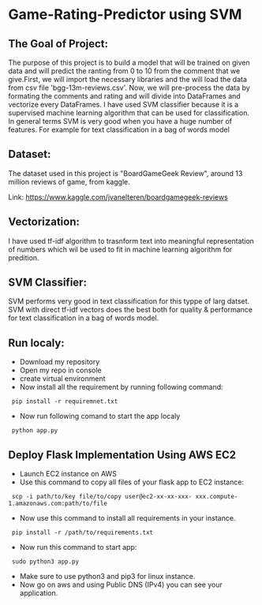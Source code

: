 # Game-Rating-Predictor using SVM

## The Goal of Project:
 The purpose of this project is to build a model that will be trained on given data and will predict the ranting from 0 to 10 from the comment that we give.First, we will import the necessary libraries and the will load the data from csv file 'bgg-13m-reviews.csv'. Now, we will pre-process the data by formating the comments and rating and will divide into DataFrames and vectorize every DataFrames. I have used SVM classifier because it is a supervised machine learning algorithm that can be used for classification. In general terms SVM is very good when you have a huge number of features. For example for text classification in a bag of words model

## Dataset:
The dataset used in this project is "BoardGameGeek Review", around 13 million reviews of game, from kaggle.
 
Link: https://www.kaggle.com/jvanelteren/boardgamegeek-reviews 
 
## Vectorization:
I have used tf-idf algorithm to trasnform text into meaningful representation of numbers  which wil be used to fit in machine learning algorithm for predition.

## SVM Classifier:
SVM performs very good in text classification for this typpe of larg datset. SVM with direct tf-idf vectors does the best both for quality & performance for text classification in a bag of words model. 

##  Run localy:
- Download my repository 
- Open my repo in console 
- create virtual environment
- Now install all the requirement by running following command:
```
 pip install -r requiremnet.txt
```
- Now run following comand to start the app localy
```
 python app.py
```

## Deploy Flask Implementation Using AWS EC2
- Launch EC2 instance on AWS
- Use this command to copy all files of your flask app to EC2 instance:
```
 scp -i path/to/key file/to/copy user@ec2-xx-xx-xxx- xxx.compute-1.amazonaws.com:path/to/file
```
- Now use this command to install all requirements in your instance.
```
 pip install -r /path/to/requirements.txt
```
- Now run this command to start app:
```
 sudo python3 app.py 
```
- Make sure to use python3 and pip3 for linux instance.
- Now go on aws and using Public DNS (IPv4) you can see your application.
